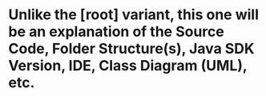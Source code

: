# Unlike the [root] variant, this one will be an explanation of the Source Code, Folder Structure(s), Java SDK Version, IDE, Class Diagram (UML), etc. 
